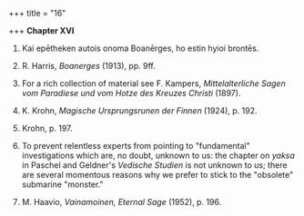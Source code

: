 +++
title = "16"

+++
**Chapter XVI**  


1. Kai epētheken autois onoma Boanērges, ho estin hyioi brontēs.

2. R. Harris, *Boanerges* \(1913\), pp. 9ff.

3. For a rich collection of material see F. Kampers, *Mittelalterliche Sagen vom Paradiese und vom Hotze des Kreuzes Christi* \(1897\).

4. K. Krohn, *Magische Ursprungsrunen der Finnen* \(1924\), p. 192.

5. Krohn, p. 197.

6. To prevent relentless experts from pointing to "fundamental" investigations which are, no doubt, unknown to us: the chapter on *yaksa* in Paschel and Geldner's *Vedische Studien* is not unknown to us; there are several momentous reasons why we prefer to stick to the "obsolete" submarine "monster."

7. M. Haavio, *Vainamoinen, Eternal Sage* \(1952\), p. 196.



